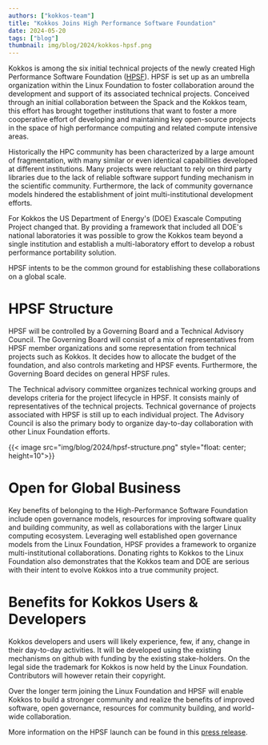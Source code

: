 ```yaml
---
authors: ["kokkos-team"]
title: "Kokkos Joins High Performance Software Foundation"
date: 2024-05-20
tags: ["blog"]
thumbnail: img/blog/2024/kokkos-hpsf.png
---
```


Kokkos is among the six initial technical projects of the newly created High Performance Software Foundation ([HPSF](https://hpsf.org)).
HPSF is set up as an umbrella organization within the Linux Foundation to foster collaboration around the development and support of its associated technical projects.
Conceived through an initial collaboration between the Spack and the Kokkos team, this effort has brought together institutions that want to foster a more cooperative effort of developing and maintaining key open-source projects in the space of high performance computing and related compute intensive areas.

Historically the HPC community has been characterized by a large amount of fragmentation, with many similar or even identical capabilities developed at different institutions.
Many projects were reluctant to rely on third party libraries due to the lack of reliable software support funding mechanism in the scientific community.
Furthermore, the lack of community governance models hindered the establishment of joint multi-institutional development efforts.

For Kokkos the US Department of Energy's (DOE) Exascale Computing Project changed that.
By providing a framework that included all DOE's national laboratories it was possible to grow the Kokkos team beyond a single institution and establish a multi-laboratory effort to develop a robust performance portability solution.

HPSF intents to be the common ground for establishing these collaborations on a global scale. 
 
# HPSF Structure

HPSF will be controlled by a Governing Board and a Technical Advisory Council.
The Governing Board will consist of a mix of representatives from HPSF member organizations and some representation from technical projects such as Kokkos.
It decides how to allocate the budget of the foundation, and also controls marketing and HPSF events.
Furthermore, the Governing Board decides on general HPSF rules.

The Technical advisory committee organizes technical working groups and develops criteria for the project lifecycle in HPSF. It consists mainly of representatives of the technical projects.
Technical governance of projects associated with HPSF is still up to each individual project.
The Advisory Council is also the primary body to organize day-to-day collaboration with other Linux Foundation efforts.

{{< image src="img/blog/2024/hpsf-structure.png" style="float: center; height=10">}}


# Open for Global Business

Key benefits of belonging to the High-Performance Software Foundation include open governance models, resources for improving software quality and building community, as well as collaborations with the larger Linux computing ecosystem.
Leveraging well established open governance models from the Linux Foundation, HPSF provides a framework to organize multi-institutional collaborations.
Donating rights to Kokkos to the Linux Foundation also demonstrates that the Kokkos team and DOE are serious with their intent to evolve Kokkos into a true community project.

# Benefits for Kokkos Users & Developers

Kokkos developers and users will likely experience, few, if any, change in their day-to-day activities.
It will be developed using the existing mechanisms on github with funding by the existing stake-holders.
On the legal side the trademark for Kokkos is now held by the Linux Foundation.
Contributors will however retain their copyright.

Over the longer term joining the Linux Foundation and HPSF will enable Kokkos to build a stronger community and realize the benefits of improved software, open governance, resources for community building, and world-wide collaboration.

More information on the HPSF launch can be found in this [press release](https://www.linuxfoundation.org/press/linux-foundation-announces-the-launch-of-the-high-performance-software-foundation).

